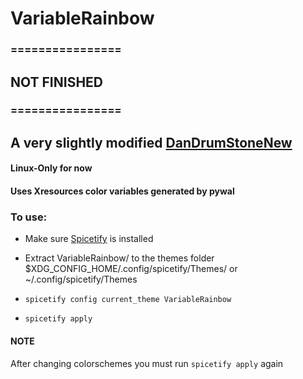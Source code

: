 # VariableRainbow

### ================
## NOT FINISHED
### ================

## A very slightly modified [DanDrumStoneNew](https://github.com/morpheusthewhite/spicetify-themes/tree/master/DanDrumStoneNew)
#### Linux-Only for now
#### Uses Xresources color variables generated by pywal

### To use:
* Make sure [Spicetify](https://github.com/khanhas/spicetify-cli) is installed

* Extract VariableRainbow/ to the themes folder<br>
  $XDG_CONFIG_HOME/.config/spicetify/Themes/ or ~/.config/spicetify/Themes

* `spicetify config current_theme VariableRainbow`
* `spicetify apply`

#### NOTE
After changing colorschemes you must run `spicetify apply` again
